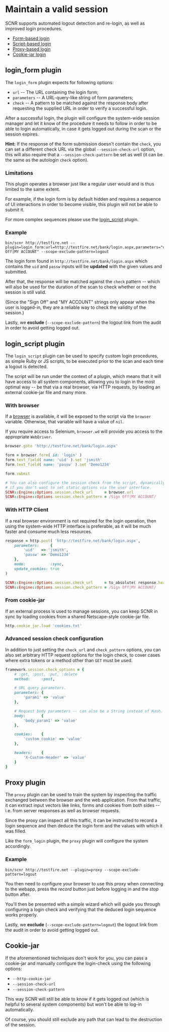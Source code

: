 # Maintain a valid session

SCNR supports automated logout detection and re-login, as well as improved login procedures.

* [Form-based login](#loginform-plugin)
* [Script-based login](#loginscript-plugin)
* [Proxy-based login](#proxy-plugin)
* [Cookie-jar login](#cookie-jar)

## login_form plugin

The `login_form` plugin expects for following options:

* `url` -- The URL containing the login form;
* `parameters` -- A URL-query-like string of form parameters;
* `check` -- A pattern to be matched against the response body after requesting
  the supplied URL in order to verify a successful login.

After a successful login, the plugin will configure the system-wide session manager
and let it know of the procedure it needs to follow in order to be able to login
automatically, in case it gets logged out during the scan or the session expires.

**Hint:** If the response of the form submission doesn't contain the `check`, 
you can set a different check URL via the global `--session-check-url` option, 
this will also require that a `--session-check-pattern` be set as well (it can 
be the same as the autologin `check` option).

### Limitations

This plugin operates a browser just like a regular user would and is thus limited
to the same extent.

For example, if the login form is by default hidden and requires a sequence of UI
interactions in order to become visible, this plugin will not be able to submit it.

For more complex sequences please use the [login_script](#login-script-plugin) plugin.

### Example

    bin/scnr http://testfire.net --plugin=login_form:url=http://testfire.net/bank/login.aspx,parameters="uid=jsmith&passw=Demo1234",check="Sign Off|MY ACCOUNT" --scope-exclude-pattern=logout

The login form found in `http://testfire.net/bank/login.aspx` which contains the
`uid` and `passw` inputs will be **updated** with the given values and submitted.

After that, the response will be matched against the `check` pattern -- which will
also be used for the duration of the scan to check whether or not the session is still valid.

(Since the "Sign Off" and "MY ACCOUNT" strings only appear when the user is logged-in, 
they are a reliable way to check the validity of the session.)

Lastly, we **exclude** (`--scope-exclude-pattern`) the logout link from the audit in order to avoid getting logged out.

## login_script plugin

The `login_script` plugin can be used to specify custom login procedures, as simple
Ruby or JS scripts, to be executed prior to the scan and each time a logout is detected.

The script will be run under the context of a plugin, which means that it will 
have access to all system components, allowing you to login in the most optimal
way -- be that via a real browser, via HTTP requests, by loading an external 
cookie-jar file and many more.

### With browser

If a [browser](http://watir.com/) is available, it will be exposed to the script
via the `browser` variable. Otherwise, that variable will have a value of `nil`.

If you require access to Selenium, `browser.wd` will provide you access to the appropriate `WebDriver`.

```ruby
browser.goto 'http://testfire.net/bank/login.aspx'

form = browser.form( id: 'login' )
form.text_field( name: 'uid' ).set 'jsmith'
form.text_field( name: 'passw' ).set 'Demo1234'

form.submit

# You can also configure the session check from the script, dynamically,
# if you don't want to set static options via the user interface.
SCNR::Engine::Options.session.check_url     = browser.url
SCNR::Engine::Options.session.check_pattern = /Sign Off|MY ACCOUNT/
```

### With HTTP Client

If a real browser environment is not required for the login operation, then using 
the system-wide HTTP interface is preferable, as it will be much faster and consume 
much less resources.

```ruby
response = http.post( 'http://testfire.net/bank/login.aspx',
    parameters:     {
        'uid'   => 'jsmith',
        'passw' => 'Demo1234'
    },
    mode:           :sync,
    update_cookies: true
)

SCNR::Engine::Options.session.check_url     = to_absolute( response.headers.location, response.url )
SCNR::Engine::Options.session.check_pattern = /Sign Off|MY ACCOUNT/
```

### From cookie-jar

If an external process is used to manage sessions, you can keep SCNR in sync by
loading cookies from a shared Netscape-style cookie-jar file.

```ruby
http.cookie_jar.load 'cookies.txt'
```

### Advanced session check configuration

In addition to just setting the `check_url` and `check_pattern` options, you can
also set arbitrary HTTP request options for the login check, to cover cases where
extra tokens or a method other than `GET` must be used.

```ruby
framework.session.check_options = {
    # :get, :post, :put, :delete
    method:     :post,

    # URL query parameters.
    parameters: {
        'param1' => 'value'
    },

    # Request body parameters -- can also be a String instead of Hash.
    body:       {
        'body_param1' => 'value'
    },

    cookies:    {
        'custom_cookie' => 'value'
    },

    headers:    {
        'X-Custom-Header' => 'value'
    }
}
```

## Proxy plugin

The `proxy` plugin can be used to train the system by inspecting the traffic
exchanged between the browser and the web application. From that traffic, it can
extract input vectors like links, forms and cookies from both sides -- i.e. from
server responses as well as browser requests.

Since the proxy can inspect all this traffic, it can be instructed to record a
login sequence and then deduce the login form and the values with which it was filled.

Like the `form_login` plugin, the `proxy` plugin will configure the system accordingly.

### Example

    bin/scnr http://testfire.net --plugin=proxy --scope-exclude-pattern=logout

You then need to configure your browser to use this proxy when connecting to the
webapp, press the _record_ button just before logging in and the _stop_ button after.

You'll then be presented with a simple wizard which will guide you through configuring
a login check and verifying that the deduced login sequence works properly.

Lastly, we **exclude** (`--scope-exclude-pattern=logout`) the logout link from the audit in order to avoid getting logged out.

## Cookie-jar

If the aforementioned techniques don't work for you, you can pass a cookie-jar and manually configure the login-check using the following options:

* `--http-cookie-jar`
* `--session-check-url`
* `--session-check-pattern`

This way SCNR will still be able to know if it gets logged out (which is helpful to several system components) but won't be able to log-in automatically.

Of course, you should still exclude any path that can lead to the destruction of the session.
